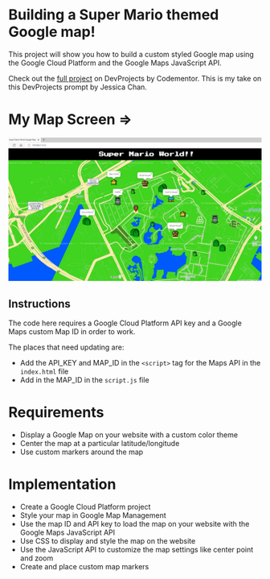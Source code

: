 # Building a Super Mario themed Google map!

This project will show you how to build a custom styled Google map using the Google Cloud Platform and the Google Maps JavaScript API.

Check out the [full project](https://www.codementor.io/projects/build-a-custom-google-maps-theme-bf8levr6eg) on DevProjects by Codementor.
This is my take on this DevProjects prompt by Jessica Chan.

# My Map Screen => 

![alt text](https://github.com/AbhiramiTS/super-mario-world-map/blob/main/super_mario_world.png)

 
## Instructions

The code here requires a Google Cloud Platform API key and a Google Maps custom Map ID in order to work.

The places that need updating are:

* Add the API_KEY and MAP_ID in the `<script>` tag for the Maps API in the `index.html` file
* Add in the MAP_ID in the `script.js` file

# Requirements
* Display a Google Map on your website with a custom color theme
* Center the map at a particular latitude/longitude
* Use custom markers around the map

# Implementation
* Create a Google Cloud Platform project
* Style your map in Google Map Management
* Use the map ID and API key to load the map on your website with the Google Maps JavaScript API
* Use CSS to display and style the map on the website
* Use the JavaScript API to customize the map settings like center point and zoom
* Create and place custom map markers

